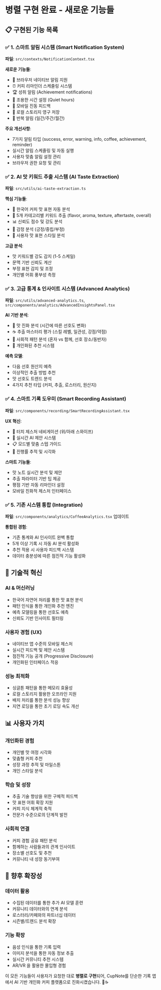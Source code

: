 # 병렬 구현 완료 - 새로운 기능들

## 📋 구현된 기능 목록

### ✅ 1. 스마트 알림 시스템 (Smart Notification System)
**파일**: `src/contexts/NotificationContext.tsx`

**새로운 기능들**:
- 🔔 브라우저 네이티브 알림 지원
- ⏰ 커피 리마인더 스케줄링 시스템
- 🏆 성취 알림 (Achievement notifications)
- 🔕 조용한 시간 설정 (Quiet hours)
- 📳 모바일 진동 피드백
- 💾 로컬 스토리지 영구 저장
- 🔄 반복 알림 (일간/주간/월간)

**주요 개선사항**:
- 7가지 알림 타입 (success, error, warning, info, coffee, achievement, reminder)
- 실시간 알림 스케줄링 및 자동 실행
- 사용자 맞춤 알림 설정 관리
- 브라우저 권한 요청 및 관리

### ✅ 2. AI 맛 키워드 추출 시스템 (AI Taste Extraction)
**파일**: `src/utils/ai-taste-extraction.ts`

**핵심 기능들**:
- 🧠 한국어 커피 맛 표현 자동 분석
- 🎯 5개 카테고리별 키워드 추출 (flavor, aroma, texture, aftertaste, overall)
- 📊 신뢰도 점수 및 강도 분석
- 💭 감정 분석 (긍정/중립/부정)
- 👤 사용자 맛 표현 스타일 분석

**고급 분석**:
- 맛 키워드별 강도 감지 (1-5 스케일)
- 문맥 기반 신뢰도 계산
- 부정 표현 감지 및 조정
- 개인별 어휘 풍부성 측정

### ✅ 3. 고급 통계 & 인사이트 시스템 (Advanced Analytics)
**파일**: `src/utils/advanced-analytics.ts`, `src/components/analytics/AdvancedInsightsPanel.tsx`

**AI 기반 분석**:
- 🔮 맛 진화 분석 (시간에 따른 선호도 변화)
- ☕ 추출 마스터리 평가 (스킬 레벨, 일관성, 강점/약점)
- 👥 사회적 패턴 분석 (혼자 vs 함께, 선호 장소/동반자)
- 🎯 개인화된 추천 시스템

**예측 모델**:
- 다음 선호 원산지 예측
- 이상적인 추출 방법 추천
- 맛 선호도 트렌드 분석
- 4가지 추천 타입 (커피, 추출, 로스터리, 원산지)

### ✅ 4. 스마트 기록 도우미 (Smart Recording Assistant)
**파일**: `src/components/recording/SmartRecordingAssistant.tsx`

**UX 혁신**:
- 📱 터치 제스처 네비게이션 (위/아래 스와이프)
- 🤖 실시간 AI 제안 시스템
- 📋 모드별 맞춤 스텝 가이드
- 🎯 진행률 추적 및 시각화

**스마트 기능들**:
- 맛 노트 실시간 분석 및 제안
- 추출 파라미터 기반 팁 제공
- 평점 기반 자동 리마인더 설정
- 모바일 친화적 제스처 인터페이스

### ✅ 5. 기존 시스템 통합 (Integration)
**파일**: `src/components/analytics/CoffeeAnalytics.tsx` 업데이트

**통합된 경험**:
- 기존 통계와 AI 인사이트 완벽 통합
- 5개 이상 기록 시 자동 AI 분석 활성화
- 추천 적용 시 사용자 피드백 시스템
- 데이터 충분성에 따른 점진적 기능 활성화

## 🚀 기술적 혁신

### AI & 머신러닝
- 한국어 자연어 처리를 통한 맛 표현 분석
- 패턴 인식을 통한 개인화 추천 엔진
- 예측 모델링을 통한 선호도 예측
- 신뢰도 기반 인사이트 필터링

### 사용자 경험 (UX)
- 네이티브 앱 수준의 모바일 제스처
- 실시간 피드백 및 제안 시스템
- 점진적 기능 공개 (Progressive Disclosure)
- 개인화된 인터페이스 적응

### 성능 최적화
- 싱글톤 패턴을 통한 메모리 효율성
- 로컬 스토리지 활용한 오프라인 지원
- 배치 처리를 통한 분석 성능 향상
- 지연 로딩을 통한 초기 로딩 속도 개선

## 📊 사용자 가치

### 개인화된 경험
- 개인별 맛 여정 시각화
- 맞춤형 커피 추천
- 성장 과정 추적 및 마일스톤
- 개인 스타일 분석

### 학습 및 성장
- 추출 기술 향상을 위한 구체적 피드백
- 맛 표현 어휘 확장 지원
- 커피 지식 체계적 축적
- 전문가 수준으로의 단계적 발전

### 사회적 연결
- 커피 경험 공유 패턴 분석
- 함께하는 사람들과의 관계 인사이트
- 장소별 선호도 및 추천
- 커뮤니티 내 성장 동기부여

## 🔄 향후 확장성

### 데이터 활용
- 수집된 데이터를 통한 추가 AI 모델 훈련
- 커뮤니티 데이터와의 연계 분석
- 로스터리/카페와의 파트너십 데이터
- 시즌별/트렌드 분석 확장

### 기능 확장
- 음성 인식을 통한 기록 입력
- 이미지 분석을 통한 자동 정보 추출
- 실시간 커뮤니티 추천 시스템
- AR/VR 을 활용한 몰입형 경험

이 모든 기능들이 사용자가 요청한 대로 **병렬로 구현**되어, CupNote를 단순한 기록 앱에서 AI 기반 개인화 커피 플랫폼으로 진화시켰습니다. 🚀☕